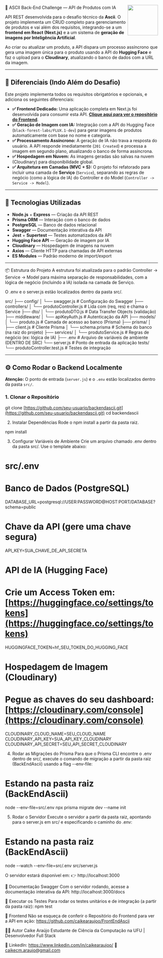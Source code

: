 🚀 ASCII Back-End Challenge — API de Produtos com IA
<img src="https://cdn-icons-png.flaticon.com/512/732/732212.png" width="100" align="right"/>

API REST desenvolvida para o desafio técnico da **Ascii**. O projeto implementa um CRUD completo para gerenciamento de produtos e vai além dos requisitos, integrando-se a um **frontend em React (Next.js)** e a um sistema de **geração de imagens por Inteligência Artificial**.

Ao criar ou atualizar um produto, a API dispara um processo assíncrono que gera uma imagem única para o produto usando a API do **Hugging Face** e faz o upload para o **Cloudinary**, atualizando o banco de dados com a URL da imagem.

---

## 🌟 Diferenciais (Indo Além do Desafio)

Este projeto implementa todos os requisitos obrigatórios e opcionais, e adiciona os seguintes diferenciais:

-   **✅ Frontend Dedicado:** Uma aplicação completa em Next.js foi desenvolvida para consumir esta API. **[Clique aqui para ver o repositório do Frontend](https://github.com/seu-usuario/frontendascii)**.
-   **✅ Geração de Imagem com IA:** Integração com a API do Hugging Face (`black-forest-labs/FLUX.1-dev`) para gerar imagens de produtos automaticamente com base no nome e categoria.
-   **✅ Processamento Assíncrono:** A geração de IA não trava a resposta do usuário. A API responde imediatamente (`201 Created`) e processa a imagem em segundo plano, atualizando o banco de forma assíncrona.
-   **✅ Hospedagem em Nuvem:** As imagens geradas são salvas na nuvem (Cloudinary) para disponibilidade global.
-   **✅ Arquitetura em Camadas (MVC + S):** O projeto foi refatorado para incluir uma camada de **Serviço** (`Service`), separando as regras de negócio (como a lógica de IA) do Controller e do Model (`Controller -> Service -> Model`).

---

## 🚀 Tecnologias Utilizadas

-   **Node.js** + **Express** — Criação da API REST
-   **Prisma ORM** — Interação com o banco de dados
-   **PostgreSQL** — Banco de dados relacional
-   **Swagger** — Documentação interativa da API
-   **Jest** + **Supertest** — Testes automatizados da API
-   **Hugging Face API** — Geração de imagem por IA
-   **Cloudinary** — Hospedagem de imagens na nuvem
-   **Axios** — Cliente HTTP para chamadas de API externas
-   **ES Modules** — Padrão moderno de import/export

---

📦 Estrutura do Projeto
A estrutura foi atualizada para o padrão Controller -> Service -> Model para máxima separação de responsabilidades, com a lógica de negócio (incluindo a IA) isolada na camada de Serviço.

O .env e o server.js estão localizados dentro da pasta src/.

src/
├── config/
│   └── swagger.js        # Configuração do Swagger
├── controllers/
│   └── produtoController.js # Lida com (req, res) e chama o Service
├── dto/
│   └── produtoDTO.js       # Data Transfer Objects (validação)
├── middleware/
│   └── apiKeyAuth.js       # Autenticação da API
├── models/
│   └── produto.js          # Camada de acesso ao banco (Prisma)
├── prisma/
│   ├── client.js         # Cliente Prisma
│   └── schema.prisma     # Schema do banco (na raiz do projeto)
├── services/
│   └── produtoService.js   # Regras de negócio (ex: lógica de IA)
├── .env                  # Arquivo de variáveis de ambiente (DENTRO DE SRC)
└── server.js             # Ponto de entrada da aplicação
tests/
└── produtoController.test.js # Testes de integração

---

## ⚙️ Como Rodar o Backend Localmente

**Atenção:** O ponto de entrada (`server.js`) e o `.env` estão localizados dentro da pasta `src/`.

### 1. Clonar o Repositório
git clone [https://github.com/seu-usuario/backendascii.git](https://github.com/seu-usuario/backendascii.git)
cd backendascii

2. Instalar Dependências
Rode o npm install a partir da pasta raiz.

npm install

3. Configurar Variáveis de Ambiente
Crie um arquivo chamado .env dentro da pasta src/. Use o template abaixo:

# src/.env

# Banco de Dados (PostgreSQL)
DATABASE_URL=postgresql://USER:PASSWORD@HOST:PORT/DATABASE?schema=public

# Chave da API (gere uma chave segura)
API_KEY=SUA_CHAVE_DE_API_SECRETA

# API de IA (Hugging Face)
# Crie um Access Token em: [https://huggingface.co/settings/tokens](https://huggingface.co/settings/tokens)
HUGGINGFACE_TOKEN=hf_SEU_TOKEN_DO_HUGGING_FACE

# Hospedagem de Imagem (Cloudinary)
# Pegue as chaves do seu dashboard: [https://cloudinary.com/console](https://cloudinary.com/console)
CLOUDINARY_CLOUD_NAME=SEU_CLOUD_NAME
CLOUDINARY_API_KEY=SUA_API_KEY_CLOUDINARY
CLOUDINARY_API_SECRET=SEU_API_SECRET_CLOUDINARY

4. Rodar as Migrações do Prisma
Para que o Prisma CLI encontre o .env dentro de src/, execute o comando de migração a partir da pasta raiz (BackEndAscii) usando a flag --env-file:

# Estando na pasta raiz (BackEndAscii)
node --env-file=src/.env npx prisma migrate dev --name init

5. Rodar o Servidor
Execute o servidor a partir da pasta raiz, apontando para o server.js em src/ e especificando o caminho do .env:

# Estando na pasta raiz (BackEndAscii)
node --watch --env-file=src/.env src/server.js

O servidor estará disponível em: 👉 http://localhost:3000

📘 Documentação Swagger
Com o servidor rodando, acesse a documentação interativa da API: http://localhost:3000/docs

🧪 Executar os Testes
Para rodar os testes unitários e de integração (a partir da pasta raiz):
npm test

🔗 Frontend
Não se esqueça de conferir o Repositório do Frontend para ver a API em ação: https://github.com/caikearaujoo/FrontEndAscii

👨‍💻 Autor
Caike Araújo Estudante de Ciência da Computação na UFU | Desenvolvedor Full Stack

💼 LinkedIn: https://www.linkedin.com/in/caikearaujoo/
📧 caikecm.araujo@gmail.com

